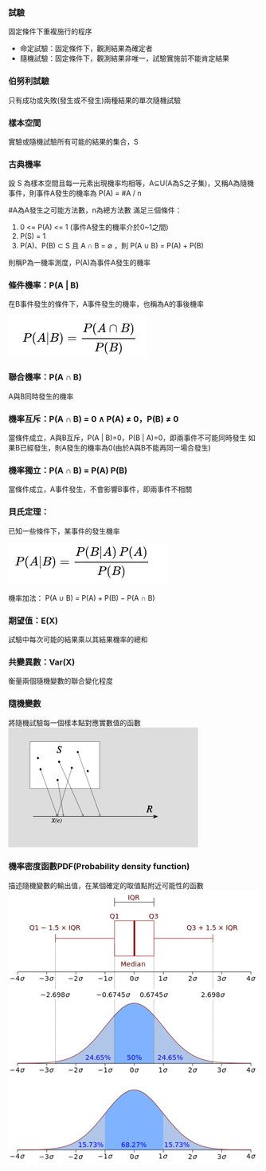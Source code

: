 ### 試驗
固定條件下重複施行的程序
* 命定試驗：固定條件下，觀測結果為確定者
* 隨機試驗：固定條件下，觀測結果非唯一，試驗實施前不能肯定結果

### 伯努利試驗
只有成功或失敗(發生或不發生)兩種結果的單次隨機試驗

### 樣本空間
實驗或隨機試驗所有可能的結果的集合，S

### 古典機率
設 S 為樣本空間且每一元素出現機率均相等，A⊆U(A為S之子集)，又稱A為隨機事件，則事件A發生的機率為
P(A) = #A / n

 #A為A發生之可能方法數，n為總方法數
滿足三個條件：
1. 0 <= P(A) <= 1 (事件A發生的機率介於0~1之間)
2. P(S) = 1
3. P(A)、P(B) ⊂ S 且 A ∩ B = ∅ ，則 P(A ∪ B) = P(A) + P(B)

則稱P為一機率測度，P(A)為事件A發生的機率


### 條件機率：P(A | B)
在B事件發生的條件下，A事件發生的機率，也稱為A的事後機率

![](assets/markdown-img-paste-20211008205552493.png)

### 聯合機率：P(A ∩ B)
A與B同時發生的機率

### 機率互斥：P(A ∩ B) = 0 ∧ P(A) ≠ 0，P(B) ≠ 0
當條件成立，A與B互斥，P(A | B)=0，P(B | A)=0，即兩事件不可能同時發生
如果B已經發生，則A發生的機率為0(由於A與B不能再同一場合發生)

### 機率獨立：P(A ∩ B) = P(A) P(B)
當條件成立，A事件發生，不會影響B事件，即兩事件不相關

### 貝氏定理：
已知一些條件下，某事件的發生機率

![](assets/markdown-img-paste-20211008213516897.png)

機率加法：
 P(A ∪ B) = P(A) + P(B) − P(A ∩ B)

### 期望值：E(X)
試驗中每次可能的結果乘以其結果機率的總和

### 共變異數：Var(X)
衡量兩個隨機變數的聯合變化程度

### 隨機變數
將隨機試驗每一個樣本點對應實數值的函數
![](assets/markdown-img-paste-20211008215703106.png)

### 機率密度函數PDF(Probability density function)
描述隨機變數的輸出值，在某個確定的取值點附近可能性的函數
![](assets/markdown-img-paste-20211008220056921.png)
